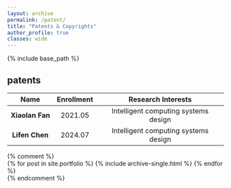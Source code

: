 ```yaml
---
layout: archive
permalink: /patent/
title: "Patents & Copyrights"
author_profile: true
classes: wide
---
```

{% include base_path %}  
<!--![RedaMsc](/images/group.jpg)-->

## patents
|  Name |  Enrollment |  Research Interests | 
| :--: | :--: | :--: |
|   **Xiaolan Fan**    | 2021.05 | Intelligent computing systems design |
|   **Lifen Chen**    |   2024.07   | Intelligent computing systems design |

{% comment %}  
{% for post in site.portfolio %}
  {% include archive-single.html %}
{% endfor %}  
{% endcomment %}  
